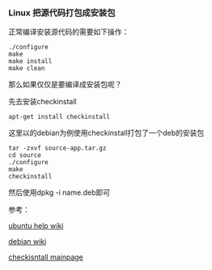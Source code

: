 ###  Linux 把源代码打包成安装包



正常编译安装源代码的需要如下操作：

```shell
./configure
make
make install
make clean
```

那么如果仅仅是要编译成安装包呢？

先去安装checkinstall

`apt-get install checkinstall`

这里以的debian为例使用checkinstall打包了一个deb的安装包

```shell
tar -zxvf source-app.tar.gz
cd source
./configure
make
checkinstall
```

然后使用dpkg -i name.deb即可



参考：

[ubuntu help wiki](https://help.ubuntu.com/community/CheckInstall)

[debian wiki](https://wiki.debian.org/CheckInstall)

[checkisntall mainpage](https://manpages.debian.org/buster-backports/checkinstall/checkinstall.8.en.html)
